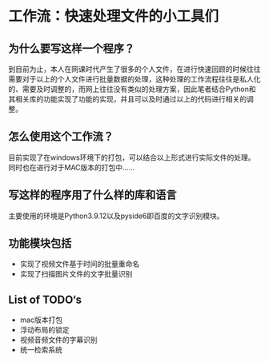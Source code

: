 # 工作流：快速处理文件的小工具们
## 为什么要写这样一个程序？
到目前为止，本人在网课时代产生了很多的个人文件，在进行快速回顾的时候往往需要对于以上的个人文件进行批量数据的处理，这种处理的工作流程往往是私人化的、需要及时调整的，而网上往往没有类似的处理方案，因此笔者结合Python和其相关库的功能实现了功能的实现，并且可以及时通过以上的代码进行相关的调整。
## 怎么使用这个工作流？
目前实现了在windows环境下的打包，可以结合以上形式进行实际文件的处理。
同时也在进行对于MAC版本的打包中……
## 写这样的程序用了什么样的库和语言
主要使用的环境是Python3.9.12以及pyside6即百度的文字识别模块。
## 功能模块包括
* 实现了视频文件基于时间的批量重命名 
* 实现了扫描图片文件的文字批量识别
## List of TODO‘s
* mac版本打包
* 浮动布局的锁定
* 视频音频文件的字幕识别
* 统一检索系统